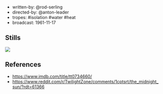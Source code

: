 
- written-by: @rod-serling
- directed-by: @anton-leader
- tropes: #isolation #water #heat
- broadcast: 1961-11-17

## Stills

![](/assets/images/2024-11-03-07-51-56.png)

## References

- https://www.imdb.com/title/tt0734660/
- https://www.reddit.com/r/TwilightZone/comments/1cptsrt/the_midnight_sun/?rdt=61366